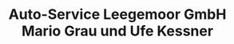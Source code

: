 ---
title: "Auto-Service Leegemoor GmbH Mario Grau und Ufe Kessner"
url: /norden/auto-service-leegemoor-gmbh-mario-grau-und-ufe-kessner/
shop: Autowerkstatt
---